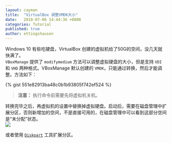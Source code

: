 ```yaml
---
layout: cayman
title:  "VirtualBox 调整VMDK大小"
date:   2018-07-06 14:44:36 +0800
categories: Tutorial
published: true
author: ettingshausen
--- 
```


Windows 10 有些吃硬盘，VirtualBox 创建的虚拟机给了50G的空间，没几天就快满了。  
`VBoxManage` 提供了 `modifymedium` 方法可以调整虚拟硬盘的大小，但是支持 `VDI` 和 `VHD` 两种格式。VBoxManage 默认创建的 `VMDK`，只能通过转换，然后才能调整。方法如下：

{% gist 551e82913ba48c0b1b93805f742ef524 %} 

>**注意：** 执行命令前需要先将虚拟机关机。  

转换完毕之后，再虚拟机的设置中替换掉虚拟硬盘。启动后，需要在磁盘管理中扩展分区，否则新增加的空间，不是直接可用的，在磁盘管理中可以看到这部分空间是“未分配”状态。  
![](http://wx4.sinaimg.cn/large/685ea4faly1ft06wfeofhj20lc0fvjsd.jpg)  

或者使用 [`Diskpart`](https://docs.microsoft.com/en-us/windows-server/storage/disk-management/extend-a-basic-volume) 工具扩展分区。